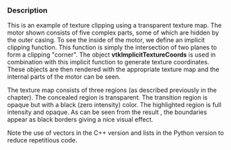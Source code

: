 ### Description
This is an example of texture clipping using a transparent texture map. The motor shown consists of five complex parts, some of which are hidden by the outer casing. To see the inside of the motor, we define an implicit clipping function. This function is simply the intersection of two planes to form a clipping "corner". The object **vtkImplicitTextureCoords** is used in combination with this implicit function to generate texture coordinates. These objects are then rendered with the appropriate texture map and the internal parts of the motor can be seen.

The texture map consists of three regions (as described previously in the chapter). The concealed region is transparent. The transition region is opaque but with a black (zero intensity) color. The highlighted region is full intensity and opaque. As can be seen from the result , the boundaries appear as black borders giving a nice visual effect.

Note the use of vectors in the C++ version and lists in the Python version to reduce repetitious code.